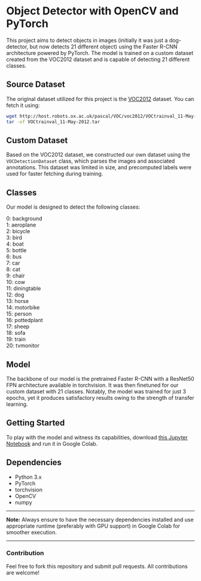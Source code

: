 # Object Detector with OpenCV and PyTorch

This project aims to detect objects in images (initially it was just a dog-detector, but now detects 21 different object) using the Faster R-CNN architecture powered by PyTorch. The model is trained on a custom dataset created from the VOC2012 dataset and is capable of detecting 21 different classes.

## Source Dataset

The original dataset utilized for this project is the [VOC2012](http://host.robots.ox.ac.uk/pascal/VOC/voc2012/) dataset. You can fetch it using:

```bash
wget http://host.robots.ox.ac.uk/pascal/VOC/voc2012/VOCtrainval_11-May-2012.tar
tar -xf VOCtrainval_11-May-2012.tar
```

## Custom Dataset

Based on the VOC2012 dataset, we constructed our own dataset using the `VOCDetectionDataset` class, which parses the images and associated annotations. This dataset was limited in size, and precomputed labels were used for faster fetching during training.

## Classes

Our model is designed to detect the following classes:

0: background  
1: aeroplane  
2: bicycle  
3: bird  
4: boat  
5: bottle  
6: bus  
7: car  
8: cat  
9: chair  
10: cow  
11: diningtable  
12: dog  
13: horse  
14: motorbike  
15: person  
16: pottedplant  
17: sheep  
18: sofa  
19: train  
20: tvmonitor  

## Model

The backbone of our model is the pretrained Faster R-CNN with a ResNet50 FPN architecture available in torchvision. It was then finetuned for our custom dataset with 21 classes. Notably, the model was trained for just 3 epochs, yet it produces satisfactory results owing to the strength of transfer learning.

## Getting Started

To play with the model and witness its capabilities, download [this Jupyter Notebook](https://github.com/M1kE01/Dog-detector-with-OpenCV-and-PyTorch/blob/master/ModelPlayground.ipynb) and run it in Google Colab.

## Dependencies

- Python 3.x
- PyTorch
- torchvision
- OpenCV
- numpy

---

**Note:** Always ensure to have the necessary dependencies installed and use appropriate runtime (preferably with GPU support) in Google Colab for smoother execution.

---

### Contribution

Feel free to fork this repository and submit pull requests. All contributions are welcome!
